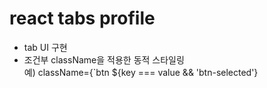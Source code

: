 # react tabs profile
- tab UI 구현
- 조건부 className을 적용한 동적 스타일링  
  예) className={`btn ${key === value && 'btn-selected'}
